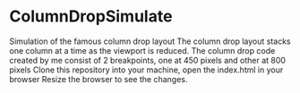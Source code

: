 # ColumnDropSimulate
Simulation of the famous column drop layout
The column drop layout stacks one column at a time as the viewport is reduced. The column drop code created by me consist of 2 breakpoints,
one at 450 pixels and other at 800 pixels
Clone this repository into your machine, open the index.html in your browser
Resize the browser to see the changes.
